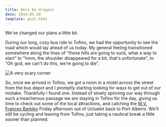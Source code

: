 ```yaml
---
title: Here be dragons
date: 2014-05-29
template: post.html
---
```


We've changed our plans a little bit.

During our long, cozy bus ride to Tofino, we had the opportunity to see the road which would lay ahead of us today. My general feeling transitioned somewhere along the lines of "these hills are going to suck, what a way to start" to "hmm, the shoulder disappeared for a bit, that's unfortunate", to "Oh god, we can't do this, we're going to die".

![A very scary corner][scary-corner]

So, once we arrived in Tofino, we got a room in a motel across the street from the bus depot and I promptly starting looking for ways to get out of our mistake. Thankfully I found one. Instead of slowly spinning our way through such a treacherous passage we are staying in Tofino for the day, giving us time to check out some of the local attractions, and catching the [M.V. Frances Barkley][lady-rose] Friday afternoon out of Ucluelet back to Port Alberni. We'll still be cycling and leaving from Tofino, just taking a nautical break a little sooner than planned.

[scary-corner]: /images/scary-corner.png "Steep climb, sharp corner, no shoulder? No thankyou"
[lady-rose]: http://www.ladyrosemarine.com/
